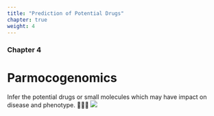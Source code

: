 ```yaml
---
title: "Prediction of Potential Drugs"
chapter: true
weight: 4
---
```



### Chapter 4

# Parmocogenomics
Infer the potential drugs or small molecules which may have impact on disease and phenotype. 💊💊💊
![](/images/drug.png?width=30pc)